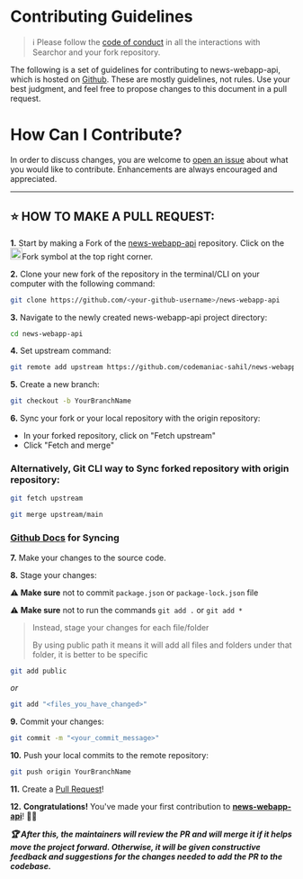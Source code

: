 # Contributing Guidelines

> :information_source: Please follow the [code of conduct](CODE_OF_CONDUCT.md) in all the interactions with Searchor and your fork repository.

The following is a set of guidelines for contributing to news-webapp-api, which is hosted on [Github](https://codemaniac-sahil.github.io/news-webapp-api/). These are mostly guidelines, not rules. Use your best judgment, and feel free to propose changes to this document in a pull request.

# How Can I Contribute?

In order to discuss changes, you are welcome to [open an issue](https://github.com/codemaniac-sahil/news-webapp-api/issues/new) about what you would like to contribute. Enhancements are always encouraged and appreciated.

---

## ⭐ HOW TO MAKE A PULL REQUEST:

**1.** Start by making a Fork of the [news-webapp-api](https://github.com/codemaniac-sahil/news-webapp-api) repository. Click on the <a href="https://github.com/codemaniac-sahil/news-webapp-api"><img src="https://i.imgur.com/G4z1kEe.png" height="21" width="21"></a>Fork symbol at the top right corner.

**2.** Clone your new fork of the repository in the terminal/CLI on your computer with the following command:

```bash
git clone https://github.com/<your-github-username>/news-webapp-api
```

**3.** Navigate to the newly created news-webapp-api project directory:

```bash
cd news-webapp-api
```

**4.** Set upstream command:

```bash
git remote add upstream https://github.com/codemaniac-sahil/news-webapp-api.git
```

**5.** Create a new branch:

```bash
git checkout -b YourBranchName
```

**6.** Sync your fork or your local repository with the origin repository:

- In your forked repository, click on "Fetch upstream"
- Click "Fetch and merge"

### Alternatively, Git CLI way to Sync forked repository with origin repository:

```bash
git fetch upstream
```

```bash
git merge upstream/main
```

### [Github Docs](https://docs.github.com/en/github/collaborating-with-pull-requests/addressing-merge-conflicts/resolving-a-merge-conflict-on-github) for Syncing

**7.** Make your changes to the source code.

**8.** Stage your changes:

⚠️ **Make sure** not to commit `package.json` or `package-lock.json` file

⚠️ **Make sure** not to run the commands `git add .` or `git add *`

> Instead, stage your changes for each file/folder
>
> By using public path it means it will add all files and folders under that folder, it is better to be specific

```bash
git add public
```

_or_

```bash
git add "<files_you_have_changed>"
```

**9.** Commit your changes:

```bash
git commit -m "<your_commit_message>"
```

**10.** Push your local commits to the remote repository:

```bash
git push origin YourBranchName
```

**11.** Create a [Pull Request](https://help.github.com/en/github/collaborating-with-issues-and-pull-requests/creating-a-pull-request)!

**12.** **Congratulations!** You've made your first contribution to [**news-webapp-api**](https://github.com/codemaniac-sahil/news-webapp-api/contributors)! 🙌🏼

**_:trophy: After this, the maintainers will review the PR and will merge it if it helps move the project forward. Otherwise, it will be given constructive feedback and suggestions for the changes needed to add the PR to the codebase._**

